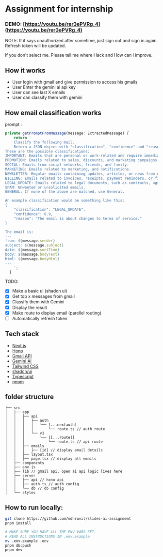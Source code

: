 # Assignment for internship

### **DEMO**: [https://youtu.be/rer3ePVRg_4](https://youtu.be/rer3ePVRg_4)

NOTE: If it says unauthorized after sometime, just sign out and sign in again. Refresh token will be updated.

If you don't select me. Please tell me where I lack and How can I improve.

## How it works

- User login with gmail and give permission to access his gmails
- User Enter the gemini ai api key
- User can see last X emails
- User can classify them with gemini

## How email classification works

prompt :

```ts
private getPromptFromMessage(message: ExtractedMessage) {
    return `
    Classify the following mail.
    Return a JSON object with "classification", "confidence" and "reason" fields.
These are the possible classifications:
IMPORTANT: Emails that are personal or work-related and require immediate attention.
PROMOTION: Emails related to sales, discounts, and marketing campaigns.
SOCIAL: Emails from social networks, friends, and family.
MARKETING: Emails related to marketing, and notifications.
NEWSLETTER: Regular emails containing updates, articles, or news from organizations, typically subscribed to by the recipient.
BILLING: Emails related to invoices, receipts, payment reminders, or financial transactions.
LEGAL_UPDATE: Emails related to legal documents, such as contracts, agreements,terms of service, or privacy policies.
SPAM: Unwanted or unsolicited emails.
GENERAL: If none of the above are matched, use General.

An example classification would be something like this:
{
    "classification": "LEGAL_UPDATE",
    "confidence": 0.9,
    "reason": "The email is about changes to terms of service."
}

The email is:
---
from: ${message.sender}
subject: ${message.subject}
date: ${message.sentTime}
body: ${message.bodyText}
html: ${message.bodyHtml}
---
    `;
  }
```

TODO:

- [x] Make a basic ui (shadcn ui)
- [x] Get top x messages from gmail
- [x] Classify them with Gemini
- [x] Display the result
- [x] Make route to display email (parellel routing)
- [ ] Automatically refresh token

## Tech stack

- [Next.js](https://nextjs.org/)
- [Hono](https://hono.dev/)
- [Gmail API](https://developers.google.com/gmail/)
- [Gemini AI](https://gemini.google.com/)
- [Tailwind CSS](https://tailwindcss.com/)
- [shadcn/ui](https://github.com/shadcn/ui)
- [Typescript](https://www.typescriptlang.org/)
- [pnpm](https://pnpm.io/)

## folder structure

```
├── src
│   ├── app
│   │   ├── api
│   │   │   ├── auth
│   │   │   │   └── [...nextauth]
│   │   │   │       └── route.ts // auth route
│   │   │   └── v1
│   │   │       └── [[...route]]
│   │   │           └── route.ts // api route
│   │   ├── emails
│   │   │   ├── [id] // display email details
│   │   ├── layout.tsx
│   │   ├── page.tsx // display all emails
│   ├── components
│   ├── env.js
│   ├── lib // gmail api, open ai api logic lives here
│   ├── server
│   │   ├── api // hono api
│   │   ├── auth.ts // auth config
│   │   └── db // db config
│   └── styles
```

## How to run locally:

```bash
git clone https://github.com/mdhruvil/slides-ai-assignment
pnpm install

# MAKE SURE YOU HAVE ALL THE ENV VARS SET.
# READ ALL INSTRUCTIONS IN .env.example
mv .env.example .env
pnpm db:push
pnpm dev
```
